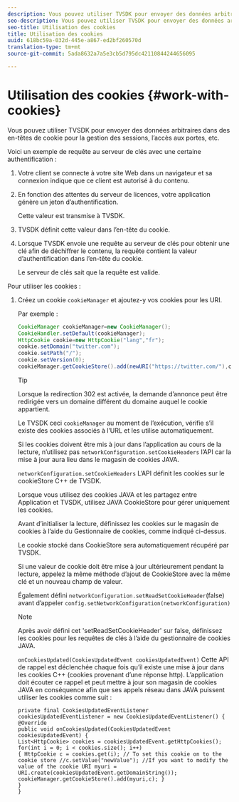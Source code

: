 ```yaml
---
description: Vous pouvez utiliser TVSDK pour envoyer des données arbitraires dans des en-têtes de cookie pour la gestion des sessions, l’accès aux portes, etc.
seo-description: Vous pouvez utiliser TVSDK pour envoyer des données arbitraires dans des en-têtes de cookie pour la gestion des sessions, l’accès aux portes, etc.
seo-title: Utilisation des cookies
title: Utilisation des cookies
uuid: 618bc59a-032d-445e-a867-ed2bf260570d
translation-type: tm+mt
source-git-commit: 5ada8632a7a5e3cb5d795dc42110844244656095

---
```



# Utilisation des cookies {#work-with-cookies}

Vous pouvez utiliser TVSDK pour envoyer des données arbitraires dans des en-têtes de cookie pour la gestion des sessions, l’accès aux portes, etc.

Voici un exemple de requête au serveur de clés avec une certaine authentification :

1. Votre client se connecte à votre site Web dans un navigateur et sa connexion indique que ce client est autorisé à du contenu.
1. En fonction des attentes du serveur de licences, votre application génère un jeton d’authentification.

   Cette valeur est transmise à TVSDK.
1. TVSDK définit cette valeur dans l’en-tête du cookie.
1. Lorsque TVSDK envoie une requête au serveur de clés pour obtenir une clé afin de déchiffrer le contenu, la requête contient la valeur d’authentification dans l’en-tête du cookie.

   Le serveur de clés sait que la requête est valide.

Pour utiliser les cookies :

1. Créez un cookie `cookieManager` et ajoutez-y vos cookies pour les URI.

   Par exemple :

   ```java
   CookieManager cookieManager=new CookieManager(); 
   CookieHandler.setDefault(cookieManager);  
   HttpCookie cookie=new HttpCookie("lang","fr"); 
   cookie.setDomain("twitter.com");  
   cookie.setPath("/"); 
   cookie.setVersion(0); 
   cookieManager.getCookieStore().add(newURI("https://twitter.com/"),cookie);
   ```

   >[!TIP]
   >
   >Lorsque la redirection 302 est activée, la demande d’annonce peut être redirigée vers un domaine différent du domaine auquel le cookie appartient.

   Le TVSDK  ceci `cookieManager` au moment de l’exécution, vérifie s’il existe des cookies associés à l’URL et les utilise automatiquement.

   Si les cookies doivent être mis à jour dans l’application au cours de la lecture, n’utilisez pas `networkConfiguration.setCookieHeaders` l’API car la mise à jour aura lieu dans le magasin de cookies JAVA.

   `networkConfiguration.setCookieHeaders` L’API définit les cookies sur le cookieStore C++ de TVSDK.

   Lorsque vous utilisez des cookies JAVA et les partagez entre Application et TVSDK, utilisez JAVA CookieStore pour gérer uniquement les cookies.

   Avant d’initialiser la lecture, définissez les cookies sur le magasin de cookies à l’aide du Gestionnaire de cookies, comme indiqué ci-dessus.

   Le cookie stocké dans CookieStore sera automatiquement récupéré par TVSDK.

   Si une valeur de cookie doit être mise à jour ultérieurement pendant la lecture, appelez la même méthode d’ajout de CookieStore avec la même clé et un nouveau champ de valeur.

   Également défini
   `networkConfiguration.setReadSetCookieHeader`(false) avant d’appeler
   `config.setNetworkConfiguration(networkConfiguration)`

   >[!NOTE]
   >
   >Après avoir défini cet &#39;setReadSetCookieHeader&#39; sur false, définissez les cookies pour les requêtes de clés à l’aide du gestionnaire de cookies JAVA.

   `onCookiesUpdated(CookiesUpdatedEvent cookiesUpdatedEvent)`
Cette API de rappel est déclenchée chaque fois qu’il existe une mise à jour dans les cookies C++ (cookies provenant d’une réponse http). L’application doit écouter ce rappel et peut mettre à jour son magasin de cookies JAVA en conséquence afin que ses appels réseau dans JAVA puissent utiliser les cookies comme suit :

   ```
   private final CookiesUpdatedEventListener cookiesUpdatedEventListener = new CookiesUpdatedEventListener() {
   @Override
   public void onCookiesUpdated(CookiesUpdatedEvent cookiesUpdatedEvent) {
   List<HttpCookie> cookies = cookiesUpdatedEvent.getHttpCookies();
   for(int i = 0; i < cookies.size(); i++)
   { HttpCookie c = cookies.get(i); // To set this cookie on to the cookie store //c.setValue("newValue"); //If you want to modify the value of the cookie URI myuri = URI.create(cookiesUpdatedEvent.getDomainString()); cookieManager.getCookieStore().add(myuri,c); }
   }
   }
   ```
